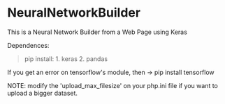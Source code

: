 # NeuralNetworkBuilder
 This is a Neural Network Builder from a Web Page using Keras

Dependences:
> pip install:
	1. keras
	2. pandas
	
If you get an error on tensorflow's module, then -> pip install tensorflow

NOTE: modify the 'upload_max_filesize' on your php.ini file if you want to upload a bigger dataset.

 